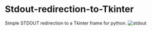 # Stdout-redirection-to-Tkinter
Simple STDOUT redirection to a Tkinter frame for python.
![stdout](https://user-images.githubusercontent.com/37984399/114323184-65900f80-9b24-11eb-877d-f2598a02a3b7.PNG)
